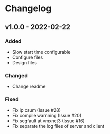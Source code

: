 # Changelog

## v1.0.0 - 2022-02-22
### Added

- Slow start time configurable
- Configure files
- Design files

### Changed

- Change readme

### Fixed

- Fix ip csum (Issue #28)
- Fix compile warnning (Issue #20)
- Fix segfault at vmxnet3 (Issue #16)
- Fix separate the log files of server and client
